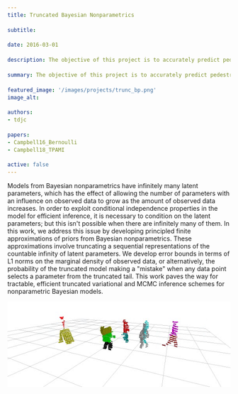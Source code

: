 ```yaml
---
title: Truncated Bayesian Nonparametrics 

subtitle:

date: 2016-03-01

description: The objective of this project is to accurately predict pedestrian motion while embedding the environmental context into account.

summary: The objective of this project is to accurately predict pedestrian motion while embedding the environmental context into account.

featured_image: '/images/projects/trunc_bp.png'
image_alt: 

authors:
- tdjc

papers:
- Campbell16_Bernoulli
- Campbell18_TPAMI

active: false
---
```


Models from Bayesian nonparametrics have infinitely many latent parameters, which has the effect of allowing the number of parameters with an influence on observed data to grow as the amount of observed data increases. In order to exploit conditional independence properties in the model for efficient inference, it is necessary to condition on the latent parameters; but this isn't possible when there are infinitely many of them. In this work, we address this issue by developing principled finite approximations of priors from Bayesian nonparametrics. These approximations involve truncating a sequential representations of the countable infinity of latent parameters. We develop error bounds in terms of L1 norms on the marginal density of observed data, or alternatively, the probability of the truncated model making a "mistake" when any data point selects a parameter from the truncated tail. This work paves the way for tractable, efficient truncated variational and MCMC inference schemes for nonparametric Bayesian models. 

![](/images/projects/trunc_bp.png)